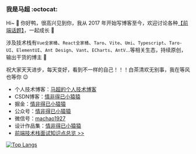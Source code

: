 ### 我是马超 :octocat:

Hi~ 👋 你好鸭，很高兴见到你，我从 2017 年开始写博客至今，欢迎讨论各种[【前端话题】](https://github.com/machao07/interview-questions)，一起成长 :two_men_holding_hands:

涉及技术栈有`Vue全家桶`、`React全家桶`、`Taro`、`Vite`、`Umi`、`Typescript`、`Taro-UI`、`ElementUI`、`Ant Design`、`Vant`、`ECharts`、`AntV`...等相关生态，持续原创，输出干货的博主 :running:

祝大家天天进步，每天变好，看到不一样的自己！！！白茶清欢无别事，我在等风也等你 :wink: 

- 个人技术博客：[马超的个人技术博客](https://machao07.github.io/)
- CSDN博客：[情非得已小猿猿](https://blog.csdn.net/weixin_43924228)
- 掘金：[情非得已小猿猿](https://juejin.cn/user/1337486669527096)
- 公众号：[情非得已小猿猿](https://machao07.github.io/img/official_account.jpg)
- 微信号：[machao1927](https://machao07.github.io/img/wechat.jpg)
- 设计作品集：[情非得已小猿猿](https://machao07.zcool.com.cn/)
- [前端技术栈面试知识点总览 >>](https://github.com/machao07/interview-questions)

<!-- ![machao's GitHub stats](https://github-readme-stats.vercel.app/api?username=machao07&show_icons=true) -->
  
[![Top Langs](https://github-readme-stats.vercel.app/api/top-langs/?username=machao07&layout=compact&hide=html)](https://github.com/anuraghazra/github-readme-stats)

